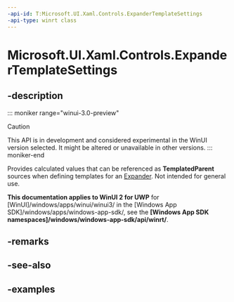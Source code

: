 ```yaml
---
-api-id: T:Microsoft.UI.Xaml.Controls.ExpanderTemplateSettings
-api-type: winrt class
---
```


# Microsoft.UI.Xaml.Controls.ExpanderTemplateSettings

<!--
public sealed class ExpanderTemplateSettings : Windows.UI.Xaml.DependencyObject
-->


## -description

::: moniker range="winui-3.0-preview"
> [!CAUTION]
> This API is in development and considered experimental in the WinUI version selected. It might be altered or unavailable in other versions.
::: moniker-end

Provides calculated values that can be referenced as **TemplatedParent** sources when defining templates for an [Expander](expander.md). Not intended for general use.

**This documentation applies to WinUI 2 for UWP** for [WinUI]/windows/apps/winui/winui3/ in the [Windows App SDK]/windows/apps/windows-app-sdk/, see the **[Windows App SDK namespaces]/windows/windows-app-sdk/api/winrt/**.

## -remarks

## -see-also

## -examples

